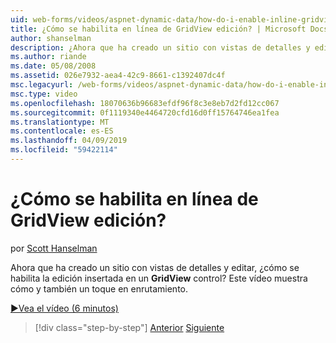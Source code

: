 ```yaml
---
uid: web-forms/videos/aspnet-dynamic-data/how-do-i-enable-inline-gridview-editing
title: ¿Cómo se habilita en línea de GridView edición? | Microsoft Docs
author: shanselman
description: ¿Ahora que ha creado un sitio con vistas de detalles y editar, cómo habilitar la edición insertada en un control GridView? Este vídeo muestra cómo y también touc...
ms.author: riande
ms.date: 05/08/2008
ms.assetid: 026e7932-aea4-42c9-8661-c1392407dc4f
msc.legacyurl: /web-forms/videos/aspnet-dynamic-data/how-do-i-enable-inline-gridview-editing
msc.type: video
ms.openlocfilehash: 18070636b96683efdf96f8c3e8eb7d2fd12cc067
ms.sourcegitcommit: 0f1119340e4464720cfd16d0ff15764746ea1fea
ms.translationtype: MT
ms.contentlocale: es-ES
ms.lasthandoff: 04/09/2019
ms.locfileid: "59422114"
---
```

# <a name="how-do-i-enable-inline-gridview-editing"></a>¿Cómo se habilita en línea de GridView edición?

por [Scott Hanselman](https://github.com/shanselman)

Ahora que ha creado un sitio con vistas de detalles y editar, ¿cómo se habilita la edición insertada en un **GridView** control? Este vídeo muestra cómo y también un toque en enrutamiento.

[&#9654;Vea el vídeo (6 minutos)](https://channel9.msdn.com/Blogs/ASP-NET-Site-Videos/how-do-i-enable-inline-gridview-editing)

> [!div class="step-by-step"]
> [Anterior](your-first-scaffold-and-what-is-dynamic-data.md)
> [Siguiente](how-do-i-change-how-my-fields-render.md)
